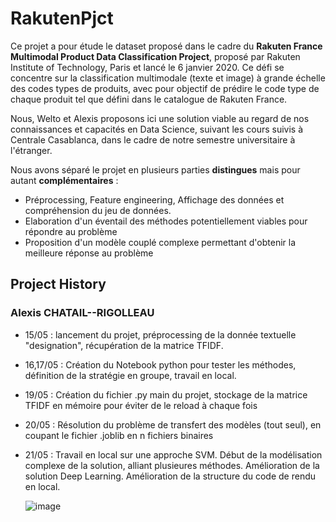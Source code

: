 # RakutenPjct


Ce projet a pour étude le dataset proposé dans le cadre du **Rakuten France Multimodal Product Data Classification Project**, proposé par Rakuten Institute of Technology, Paris et lancé le 6 janvier 2020. Ce défi se concentre sur la classification multimodale (texte et image) à grande échelle des codes types de produits, avec pour objectif de prédire le code type de chaque produit tel que défini dans le catalogue de Rakuten France.

Nous, Welto et Alexis proposons ici une solution viable au regard de nos connaissances et capacités en Data Science, suivant les cours suivis à Centrale Casablanca, dans le cadre de notre semestre universitaire à l'étranger.

Nous avons séparé le projet en plusieurs parties **distingues** mais pour autant **complémentaires** : 
- Préprocessing, Feature engineering, Affichage des données et compréhension du jeu de données.
- Elaboration d'un éventail des méthodes potentiellement viables pour répondre au problème
- Proposition d'un modèle couplé complexe permettant d'obtenir la meilleure réponse au problème

## Project History
### Alexis CHATAIL--RIGOLLEAU
- 15/05 : lancement du projet, préprocessing de la donnée textuelle "designation", récupération de la matrice TFIDF.
- 16,17/05 : Création du Notebook python pour tester les méthodes, définition de la stratégie en groupe, travail en local.
- 19/05 : Création du fichier .py main du projet, stockage de la matrice TFIDF en mémoire pour éviter de le reload à chaque fois
- 20/05 : Résolution du problème de transfert des modèles (tout seul), en coupant le fichier .joblib en n fichiers binaires 
- 21/05 : Travail en local sur une approche SVM. Début de la modélisation complexe de la solution, alliant plusieures méthodes. Amélioration de la solution Deep Learning. Amélioration de la structure du code de rendu en local.


  ![image](https://github.com/6racuse/RakutenPjct/assets/148326846/07db6a81-180b-4600-b3d4-c2d9ea86932b)
